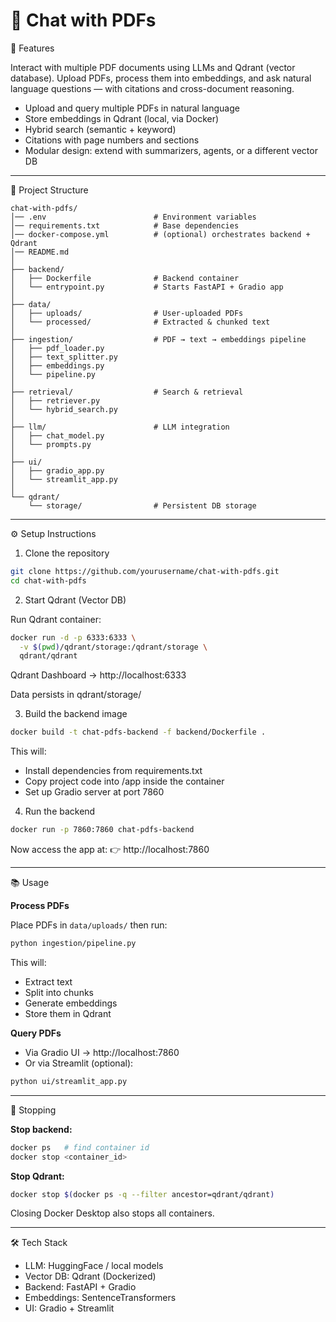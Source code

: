 # 📘 Chat with PDFs

🚀 Features

Interact with multiple PDF documents using LLMs and Qdrant (vector database). Upload PDFs, process them into embeddings, and ask natural language questions — with citations and cross-document reasoning.

- Upload and query multiple PDFs in natural language
- Store embeddings in Qdrant (local, via Docker)
- Hybrid search (semantic + keyword)
- Citations with page numbers and sections
- Modular design: extend with summarizers, agents, or a different vector DB

---

📂 Project Structure

```
chat-with-pdfs/
│── .env                        # Environment variables
│── requirements.txt            # Base dependencies
│── docker-compose.yml          # (optional) orchestrates backend + Qdrant
│── README.md
│
├── backend/
│   ├── Dockerfile              # Backend container
│   └── entrypoint.py           # Starts FastAPI + Gradio app
│
├── data/
│   ├── uploads/                # User-uploaded PDFs
│   └── processed/              # Extracted & chunked text
│
├── ingestion/                  # PDF → text → embeddings pipeline
│   ├── pdf_loader.py
│   ├── text_splitter.py
│   ├── embeddings.py
│   └── pipeline.py
│
├── retrieval/                  # Search & retrieval
│   ├── retriever.py
│   └── hybrid_search.py
│
├── llm/                        # LLM integration
│   ├── chat_model.py
│   └── prompts.py
│
├── ui/
│   ├── gradio_app.py
│   └── streamlit_app.py
│
└── qdrant/
    └── storage/                # Persistent DB storage
```

---

⚙️ Setup Instructions

1. Clone the repository

```bash
git clone https://github.com/yourusername/chat-with-pdfs.git
cd chat-with-pdfs
```

2. Start Qdrant (Vector DB)

Run Qdrant container:

```bash
docker run -d -p 6333:6333 \
  -v $(pwd)/qdrant/storage:/qdrant/storage \
  qdrant/qdrant
```

Qdrant Dashboard → http://localhost:6333

Data persists in qdrant/storage/

3. Build the backend image

```bash
docker build -t chat-pdfs-backend -f backend/Dockerfile .
```

This will:

- Install dependencies from requirements.txt
- Copy project code into /app inside the container
- Set up Gradio server at port 7860

4. Run the backend

```bash
docker run -p 7860:7860 chat-pdfs-backend
```

Now access the app at:
👉 http://localhost:7860

---

📚 Usage

**Process PDFs**

Place PDFs in `data/uploads/` then run:

```bash
python ingestion/pipeline.py
```

This will:

- Extract text
- Split into chunks
- Generate embeddings
- Store them in Qdrant

**Query PDFs**

- Via Gradio UI → http://localhost:7860
- Or via Streamlit (optional):

```bash
python ui/streamlit_app.py
```

---

🛑 Stopping

**Stop backend:**

```bash
docker ps   # find container id
docker stop <container_id>
```

**Stop Qdrant:**

```bash
docker stop $(docker ps -q --filter ancestor=qdrant/qdrant)
```

Closing Docker Desktop also stops all containers.

---

🛠 Tech Stack

- LLM: HuggingFace / local models
- Vector DB: Qdrant (Dockerized)
- Backend: FastAPI + Gradio
- Embeddings: SentenceTransformers
- UI: Gradio + Streamlit
